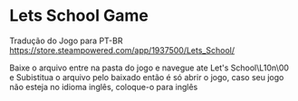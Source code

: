 # Lets School Game
Tradução do Jogo para PT-BR
https://store.steampowered.com/app/1937500/Lets_School/

Baixe o arquivo entre na pasta do jogo e navegue ate Let's School\L10n\00 e Subistitua o arquivo pelo baixado então é só abrir o jogo, caso seu jogo não esteja no idioma inglês, coloque-o para inglês
